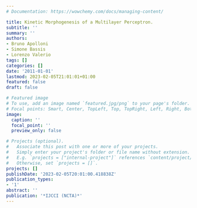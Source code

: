 ```yaml
---
# Documentation: https://wowchemy.com/docs/managing-content/

title: Kinetic Morphogenesis of a Multilayer Perceptron.
subtitle: ''
summary: ''
authors:
- Bruno Apolloni
- Simone Bassis
- Lorenzo Valerio
tags: []
categories: []
date: '2011-01-01'
lastmod: 2023-02-05T21:01:01+01:00
featured: false
draft: false

# Featured image
# To use, add an image named `featured.jpg/png` to your page's folder.
# Focal points: Smart, Center, TopLeft, Top, TopRight, Left, Right, BottomLeft, Bottom, BottomRight.
image:
  caption: ''
  focal_point: ''
  preview_only: false

# Projects (optional).
#   Associate this post with one or more of your projects.
#   Simply enter your project's folder or file name without extension.
#   E.g. `projects = ["internal-project"]` references `content/project/deep-learning/index.md`.
#   Otherwise, set `projects = []`.
projects: []
publishDate: '2023-02-05T20:01:00.418838Z'
publication_types:
- '1'
abstract: ''
publication: '*IJCCI (NCTA)*'
---
```

